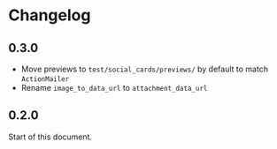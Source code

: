# Changelog

## 0.3.0

- Move previews to `test/social_cards/previews/` by default to match `ActionMailer`
- Rename `image_to_data_url` to `attachment_data_url`

## 0.2.0

Start of this document.
